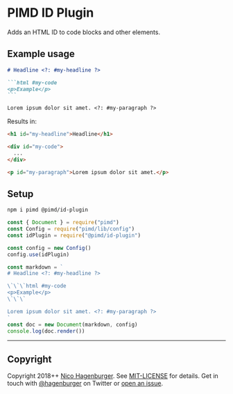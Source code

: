 # PIMD ID Plugin

Adds an HTML ID to code blocks and other elements.

## Example usage

````markdown +highlight="#my-headline","#my-code","#my-paragraph"
# Headline <?: #my-headline ?>

```html #my-code
<p>Example</p>
```

Lorem ipsum dolor sit amet. <?: #my-paragraph ?>
````

Results in:

```html +highlight="id=\"my-headline\"","id=\"my-code\"","id=\"my-paragraph\""
<h1 id="my-headline">Headline</h1>

<div id="my-code">
  ...
</div>

<p id="my-paragraph">Lorem ipsum dolor sit amet.</p>
```

## Setup

```sh
npm i pimd @pimd/id-plugin
```

```javascript +highlight=/idPlugin/g,"require(\"@pimd/id-plugin\")",/(?<!\/)config/g +showmore=1..2,9..15
const { Document } = require("pimd")
const Config = require("pimd/lib/config")
const idPlugin = require("@pimd/id-plugin")

const config = new Config()
config.use(idPlugin)

const markdown = `
# Headline <?: #my-headline ?>

\`\`\`html #my-code
<p>Example</p>
\`\`\`

Lorem ipsum dolor sit amet. <?: #my-paragraph ?>
`
const doc = new Document(markdown, config)
console.log(doc.render())
```

---

## Copyright

Copyright 2018++ [Nico Hagenburger](https://www.hagenburger.net). See
[MIT-LICENSE](MIT-LICENSE) for details. Get in touch with
[@hagenburger](https://twitter.com/hagenburger) on Twitter or
[open an issue](https://github.com/hagenburger/pimd/issues/new).
